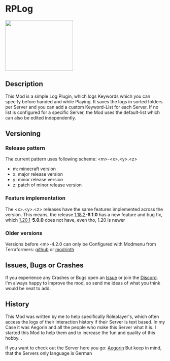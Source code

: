 # RPLog


<img src="https://github.com/user-attachments/assets/d986eb02-9579-40da-83af-ac36a6420ea3" width="213" height="160" class="center"/>

## Description
This Mod is a simple Log Plugin, which logs Keywords which you can specify before handed and while Playing.
It saves the logs in sorted folders per Server and you can add a custom Keyword-List for each Server.
If no list is configured for a specific Server, the Mod uses the default-list which can also be edited independently.

## Versioning

### Release pattern
The current pattern uses following scheme: \<m\>-\<x\>.\<y\>.\<z\>
- m: minecraft version
- x: major release version
- y: minor release version
- z: patch of minor release version

### Feature implementation 
The \<x\>.\<y\>.\<z\> releases have the same features implemented across the <m> version.
This means, the release <ins>1.18.2</ins>-**6.1.0** has a new feature and bug fix, which <ins>1.20.1</ins>-**5.0.0** does not have, even tho, 1.20 is newer

### Older versions
Versions before \<m\>-4.2.0 can only be Configured with Modmenu from Terraformers: [github][1] or [modrinth][2]

## Issues, Bugs or Crashes
If you experience any Crashes or Bugs open an [Issue][3] or join the [Discord][4]. 
I'm always happy to improve the mod, so send me ideas of what you think would be neat to add.

## History
This Mod was written by me to help specifically Roleplayer's, which often access the logs of their interaction history if their Server is text based.
In my Case it was Aegorin and all the people who make this Server what it is. I started this Mod to help them and to increase the fun and quality of this hobby. .

If you want to check out the Server here you go: [Aegorin][5]
But keep in mind, that the Servers only language is German

[1]:https://github.com/TerraformersMC/ModMenu
[2]:https://modrinth.com/mod/modmenu
[3]:https://github.com/Fireflasher21/RPLog/Issues
[4]:https://discord.gg/V9XcJSSdwB
[5]:https://aegorin.de
